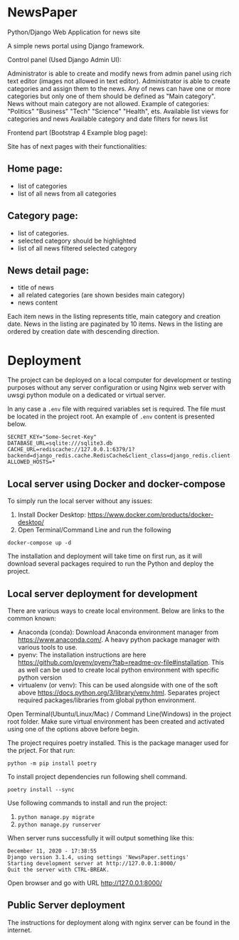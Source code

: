 # NewsPaper
Python/Django Web Application for news site

A simple news portal using Django framework.

Control panel (Used Django Admin UI):

Administrator is able to create and modify news from admin panel using rich text editor (images not allowed in text editor).
Administrator is able to create categories and assign them to the news.
Any of news can have one or more categories but only one of them should be defined as "Main category".
News without main category are not allowed. 
    Example of categories: "Politics" "Business" "Tech" "Science" "Health", ets.
Available list views for categories and news
Available category and date filters for news list

Frontend part (Bootstrap 4 Example blog page):

Site has of next pages with their functionalities:

## Home page:
 - list of categories
 - list of all news from all categories

## Category page:
 - list of categories.
 - selected category should be highlighted
 - list of all news filtered selected category


## News detail page:
 - title of news
 - all related categories (are shown besides main category)
 - news content

Each item news in the listing represents title, main category and creation date.
News in the listing are paginated by 10 items.
News in the listing are ordered by creation date with descending direction.

# Deployment

The project can be deployed on a local computer for development or testing purposes without any server configuration
or using Nginx web server with uwsgi python module on a dedicated or virtual server.

In any case a `.env` file with required variables set is required. The file must be located in the project root. An
example of `.env` content is presented below.

```dotenv
SECRET_KEY="Some-Secret-Key"
DATABASE_URL=sqlite:///sqlite3.db
CACHE_URL=rediscache://127.0.0.1:6379/1?backend=django_redis.cache.RedisCache&client_class=django_redis.client.DefaultClient
ALLOWED_HOSTS=*
```

## Local server using Docker and docker-compose

To simply run the local server without any issues:

1. Install Docker Desktop: https://www.docker.com/products/docker-desktop/
2. Open Terminal/Command Line and run the following

```shell
docker-compose up -d
```

The installation and deployment will take time on first run, as it will download several packages required to run the
Python and deploy the project.

## Local server deployment for development

There are various ways to create local environment. Below are links to the common known:

- Anaconda (conda): Download Anaconda environment manager from https://www.anaconda.com/. A heavy python package manager
  with various tools to use.
- pyenv: The installation instructions are here https://github.com/pyenv/pyenv?tab=readme-ov-file#installation. This as
  well can be used to create local python environment with specific python version
- virtualenv (or venv): This can be used alongside with one of the soft
  above https://docs.python.org/3/library/venv.html. Separates project required packages/libraries from global python
  environment.

Open Terminal(Ubuntu/Linux/Mac) / Command Line(Windows) in the project root folder. Make sure virtual environment has
been created and activated using one of the options above before begin.

The project requires poetry installed. This is the package manager used for the prject. For that run:

```shell
python -m pip install poetry
```

To install project dependencies run following shell command.

```shell
poetry install --sync
```

Use following commands to install and run the project:
1. ``python manage.py migrate``
2. ``python manage.py runserver``

When server runs successfully it will output something like this:
```System check identified no issues (0 silenced).
December 11, 2020 - 17:38:55
Django version 3.1.4, using settings 'NewsPaper.settings'
Starting development server at http://127.0.0.1:8000/
Quit the server with CTRL-BREAK.
```
Open browser and go with URL http://127.0.0.1:8000/

## Public Server deployment

The instructions for deployment along with nginx server can be found in the internet.
